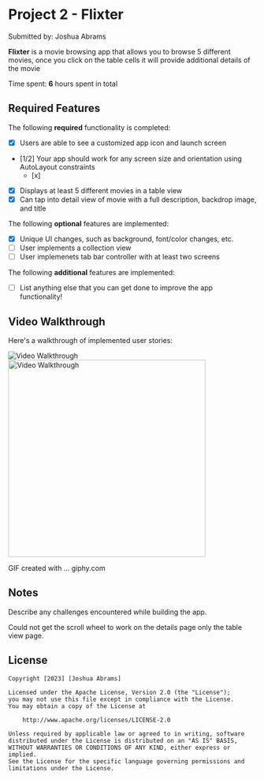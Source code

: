 # Project 2 - Flixter

Submitted by: Joshua Abrams

**Flixter** is a movie browsing app that allows you to browse 5 different movies, once you click on the table cells
it will provide additional details of the movie

Time spent: **6** hours spent in total

## Required Features

The following **required** functionality is completed:

- [x] Users are able to see a customized app icon and launch screen
- [1/2] Your app should work for any screen size and orientation using AutoLayout constraints
  - [x]
- [x] Displays at least 5 different movies in a table view
- [x] Can tap into detail view of movie with a full description, backdrop image, and title
 
The following **optional** features are implemented:

- [x] Unique UI changes, such as background, font/color changes, etc.
- [ ] User implements a collection view
- [ ] User implemenets tab bar controller with at least two screens

The following **additional** features are implemented:

- [ ] List anything else that you can get done to improve the app functionality!

## Video Walkthrough

Here's a walkthrough of implemented user stories:

<img src='http://i.imgur.com/link/to/your/gif/file.gif' title='Video Walkthrough' width='' alt='Video Walkthrough' />

<img src='https://media.giphy.com/media/0rKF0HGWHFx0RGDLEm/giphy.gif' title='Video Walkthrough' width='400' alt='Video Walkthrough' />


<!-- Replace this with whatever GIF tool you used! -->
GIF created with ... giphy.com
<!-- Recommended tools:
[Kap](https://getkap.co/) for macOS
[ScreenToGif](https://www.screentogif.com/) for Windows
[peek](https://github.com/phw/peek) for Linux. -->

## Notes

Describe any challenges encountered while building the app.

Could not get the scroll wheel to work on the details page
only the table view page.

## License

    Copyright [2023] [Joshua Abrams]

    Licensed under the Apache License, Version 2.0 (the "License");
    you may not use this file except in compliance with the License.
    You may obtain a copy of the License at

        http://www.apache.org/licenses/LICENSE-2.0

    Unless required by applicable law or agreed to in writing, software
    distributed under the License is distributed on an "AS IS" BASIS,
    WITHOUT WARRANTIES OR CONDITIONS OF ANY KIND, either express or implied.
    See the License for the specific language governing permissions and
    limitations under the License.
